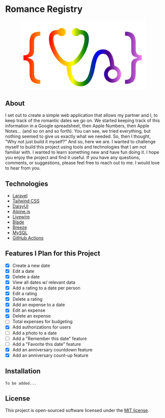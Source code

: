 # Romance Registry

<p style="text-align: center;">
    <img src="./app-logo.svg" width="400" alt="Project Logo">
</p>

## About

I set out to create a simple web application that allows my partner and I, to keep track of the romantic dates we go on. We started keeping track of this information in a Google spreadsheet, then Apple Numbers, then Apple Notes... (and so on and so forth).
You can see, we tried everything, but nothing seemed to give us exactly what we needed. So, then I thought, "Why not just build it myself?" And so, here we are.
I wanted to challenge myself to build this project using tools and technologies that I am not familiar with. I wanted to learn something new and have fun doing it.
I hope you enjoy the project and find it useful. If you have any questions, comments, or suggestions, please feel free to reach out to me. I would love to hear from you.

## Technologies

- [Laravel](https://laravel.com/)
- [Tailwind CSS](https://tailwindcss.com/)
- [DaisyUI](https://daisyui.com/)
- [Alpine.js](https://alpinejs.dev/)
- [Livewire](https://laravel-livewire.com/)
- [Blade](https://laravel.com/docs/8.x/blade)
- [Breeze](https://laravel.com/docs/8.x/starter-kits#laravel-breeze)
- [MySQL](https://www.mysql.com/)
- [GitHub Actions](https://github.com/features/actions)


## Features I Plan for this Project

- [x] Create a new date
- [x] Edit a date
- [x] Delete a date
- [x] View all dates w/ relevant data
- [x] Add a rating to a date per person
- [x] Edit a rating
- [x] Delete a rating
- [x] Add an expense to a date
- [x] Edit an expense
- [x] Delete an expense
- [ ] Total expenses for budgeting
- [x] Add authorizations for users
- [ ] Add a photo to a date
- [ ] Add a "Remember this date" feature
- [ ] Add a "Favorite this date" feature
- [x] Add an anniversary countdown feature
- [x] Add an anniversary count-up feature

## Installation

```
To be added...
```

## License

This project is open-sourced software licensed under the [MIT license](https://opensource.org/licenses/MIT).
